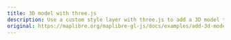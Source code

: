 ```yaml
---
title: 3D model with three.js
description: Use a custom style layer with three.js to add a 3D model to the map.
original: https://maplibre.org/maplibre-gl-js/docs/examples/add-3d-model/
---
```


<script lang="ts">
  import Demo from "./CustomLayer.svelte";
  import demoRaw from "./CustomLayer.svelte?raw";
  import CodeBlock from "../../CodeBlock.svelte";
</script>

<Demo />

<CodeBlock content={demoRaw} />
